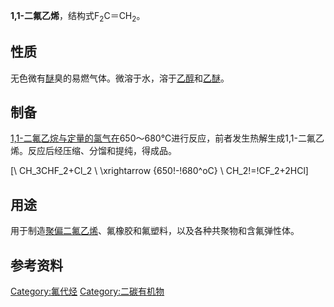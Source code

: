 **1,1-二氟乙烯**，结构式F<sub>2</sub>C＝CH<sub>2</sub>。

## 性质

无色微有[醚](../Page/醚.md "wikilink")臭的易燃气体。微溶于水，溶于[乙醇](../Page/乙醇.md "wikilink")和[乙醚](../Page/乙醚.md "wikilink")。

## 制备

[1,1-二氟乙烷与定量的](https://zh.wikipedia.org/wiki/1,1-二氟乙烷 "wikilink")[氯气在](https://zh.wikipedia.org/wiki/氯气 "wikilink")650～680°C进行反应，前者发生热解生成1,1-二氟乙烯。反应后经压缩、分馏和提纯，得成品。

\[\ CH_3CHF_2+Cl_2 \ \xrightarrow {650\!-\!680^oC} \ CH_2\!=\!CF_2+2HCl\]

## 用途

用于制造[聚偏二氟乙烯](../Page/聚偏二氟乙烯.md "wikilink")、氟橡胶和氟塑料，以及各种共聚物和含氟弹性体。

## 参考资料

[Category:氟代烃](https://zh.wikipedia.org/wiki/Category:氟代烃 "wikilink") [Category:二碳有机物](https://zh.wikipedia.org/wiki/Category:二碳有机物 "wikilink")